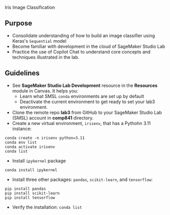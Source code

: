  Iris Image Classification

## Purpose
- Consolidate understanding of how to build an image classifier using Keras's `Sequential` model
- Become familiar with development in the cloud of SageMaker Studio Lab 
- Practice the use of Copilot Chat to understand core concepts and techniques illustrated in the lab. 

## Guidelines
- See **SageMaker Studio Lab Development** resource in the **Resources** module in Canvas. It helps you:
  - Learn what SMSL `conda` environments are set up by default
  - Deactivate the current environment to get ready to set your lab3 environment.
- Clone the remote repo **lab3** from GitHub to your SageMaker Studio Lab (SMSL) account in **comp841** directory.
- Create a new virtual environment, `irisenv`, that has a Pythohn 3.11 instance:
```
conda create -n irisenv python=3.11
conda env list
conda activate irisenv
conda list
```
- Install `ipykernel` package
```
conda install ipykernel
```
- Install three other packages: `pandas`, `scikit-learn`, and `tensorflow`:
```
pip install pandas
pip install scikit-learn
pip install tensorflow
```
- Verify the installation: `conda list`


